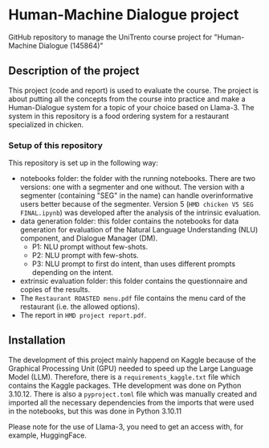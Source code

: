 # Human-Machine Dialogue project

GitHub repository to manage the UniTrento course project for "Human-Machine Dialogue (145864)"

## Description of the project
This project (code and report) is used to evaluate the course. The project is about putting all the concepts from the course into practice and make a Human-Dialogue system for a topic of your choice based on Llama-3. The system in this repository is a food ordering system for a restaurant specialized in chicken.

### Setup of this repository
This repository is set up in the following way:
- notebooks folder: the folder with the running notebooks. There are two versions: one with a segmenter and one without. The version with a segmenter (containing "SEG" in the name) can handle overinformative users better because of the segmenter. Version 5 (```HMD chicken V5 SEG FINAL.ipynb```) was developed after the analysis of the intrinsic evaluation.
- data generation folder: this folder contains the notebooks for data generation for evaluation of the Natural Language Understanding (NLU) component, and Dialogue Manager (DM).
  - P1: NLU prompt without few-shots.
  - P2: NLU prompt with few-shots.
  - P3: NLU prompt to first do intent, than uses different prompts depending on the intent.
- extrinsic evaluation folder: this folder contains the questionnaire and copies of the results.
- The ```Restaurant ROASTED menu.pdf``` file contains the menu card of the restaurant (i.e. the allowed options).
- The report in ```HMD project report.pdf```.

## Installation
The development of this project mainly happend on Kaggle because of the Graphical Processing Unit (GPU) needed to speed up the Large Language Model (LLM). 
Therefore, there is a ```requirements_kaggle.txt``` file which contains the Kaggle packages. THe development was done on Python 3.10.12. There is also a ```pyproject.toml``` file which was manually created and imported all the necessary dependencies from the imports that were used in the notebooks, but this was done in Python 3.10.11

Please note for the use of Llama-3, you need to get an access with, for example, HuggingFace.